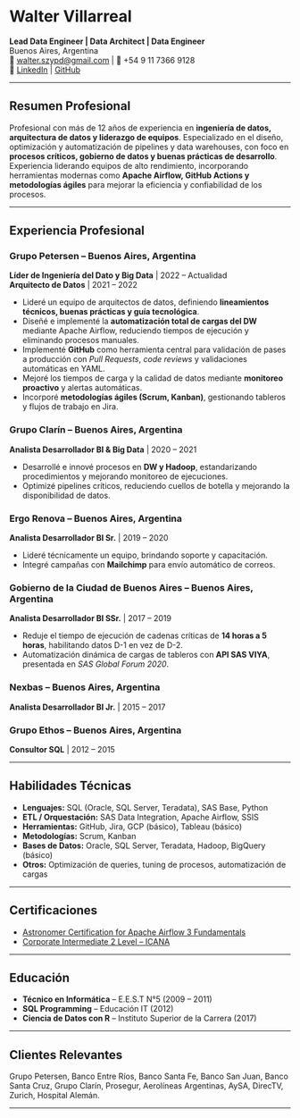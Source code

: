 # Walter Villarreal

**Lead Data Engineer | Data Architect | Data Engineer**  
Buenos Aires, Argentina  
📧 walter.szypd@gmail.com | 📱 +54 9 11 7366 9128  
🔗 [LinkedIn](https://www.linkedin.com/in/walter-villarreal/) | [GitHub](https://github.com/waltervillarreal/waltervillarreal)  

---

## Resumen Profesional
Profesional con más de 12 años de experiencia en **ingeniería de datos, arquitectura de datos y liderazgo de equipos**. Especializado en el diseño, optimización y automatización de pipelines y data warehouses, con foco en **procesos críticos, gobierno de datos y buenas prácticas de desarrollo**. Experiencia liderando equipos de alto rendimiento, incorporando herramientas modernas como **Apache Airflow, GitHub Actions y metodologías ágiles** para mejorar la eficiencia y confiabilidad de los procesos.

---

## Experiencia Profesional

### **Grupo Petersen** – Buenos Aires, Argentina  
**Líder de Ingeniería del Dato y Big Data** | 2022 – Actualidad  
**Arquitecto de Datos** | 2021 – 2022  
- Lideré un equipo de arquitectos de datos, definiendo **lineamientos técnicos, buenas prácticas y guía tecnológica**.  
- Diseñé e implementé la **automatización total de cargas del DW** mediante Apache Airflow, reduciendo tiempos de ejecución y eliminando procesos manuales.  
- Implementé **GitHub** como herramienta central para validación de pases a producción con *Pull Requests*, *code reviews* y validaciones automáticas en YAML.  
- Mejoré los tiempos de carga y la calidad de datos mediante **monitoreo proactivo** y alertas automáticas.  
- Incorporé **metodologías ágiles (Scrum, Kanban)**, gestionando tableros y flujos de trabajo en Jira.  

### **Grupo Clarín** – Buenos Aires, Argentina  
**Analista Desarrollador BI & Big Data** | 2020 – 2021  
- Desarrollé e innové procesos en **DW y Hadoop**, estandarizando procedimientos y mejorando monitoreo de ejecuciones.  
- Optimizé pipelines críticos, reduciendo cuellos de botella y mejorando la disponibilidad de datos.

### **Ergo Renova** – Buenos Aires, Argentina  
**Analista Desarrollador BI Sr.** | 2019 – 2020  
- Lideré técnicamente un equipo, brindando soporte y capacitación.  
- Integré campañas con **Mailchimp** para envío automático de correos.  

### **Gobierno de la Ciudad de Buenos Aires** – Buenos Aires, Argentina  
**Analista Desarrollador BI SSr.** | 2017 – 2019  
- Reduje el tiempo de ejecución de cadenas críticas de **14 horas a 5 horas**, habilitando datos D-1 en vez de D-2.  
- Automatización dinámica de cargas de tableros con **API SAS VIYA**, presentada en *SAS Global Forum 2020*.  

### **Nexbas** – Buenos Aires, Argentina  
**Analista Desarrollador BI Jr.** | 2015 – 2017  

### **Grupo Ethos** – Buenos Aires, Argentina  
**Consultor SQL** | 2012 – 2015  

---

## Habilidades Técnicas

- **Lenguajes:** SQL (Oracle, SQL Server, Teradata), SAS Base, Python  
- **ETL / Orquestación:** SAS Data Integration, Apache Airflow, SSIS  
- **Herramientas:** GitHub, Jira, GCP (básico), Tableau (básico)
- **Metodologías:** Scrum, Kanban  
- **Bases de Datos:** Oracle, SQL Server, Teradata, Hadoop, BigQuery (básico)
- **Otros:** Optimización de queries, tuning de procesos, automatización de cargas  

---

## Certificaciones

- [Astronomer Certification for Apache Airflow 3 Fundamentals](https://www.credly.com/badges/10801c6d-799b-44a2-8ba2-fa435781d306/linked_in_profile)  
- [Corporate Intermediate 2 Level – ICANA](https://gestion.icana.org.ar/api/joomla/mostrarCertificadoAlumno/71095)  

---

## Educación

- **Técnico en Informática** – E.E.S.T N°5 (2009 – 2011)  
- **SQL Programming** – Educación IT (2012)  
- **Ciencia de Datos con R** – Instituto Superior de la Carrera (2017)  

---

## Clientes Relevantes
Grupo Petersen, Banco Entre Ríos, Banco Santa Fe, Banco San Juan, Banco Santa Cruz, Grupo Clarín, Prosegur, Aerolíneas Argentinas, AySA, DirecTV, Zurich, Hospital Alemán.

---
